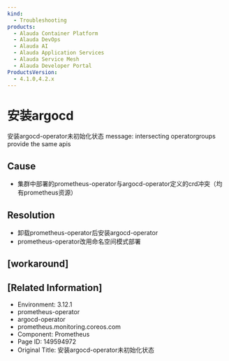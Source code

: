 ```yaml
---
kind:
  - Troubleshooting
products:
  - Alauda Container Platform
  - Alauda DevOps
  - Alauda AI
  - Alauda Application Services
  - Alauda Service Mesh
  - Alauda Developer Portal
ProductsVersion:
  - 4.1.0,4.2.x
---
```

<!-- A type of document that involves encountering a fault, diagnosing it, performing root cause analysis, and providing solutions. -->

# 安装argocd

安装argocd-operator未初始化状态 message: intersecting operatorgroups provide the same apis

## Cause
- 集群中部署的prometheus-operator与argocd-operator定义的crd冲突（均有prometheus资源）

## Resolution
- 卸载prometheus-operator后安装argocd-operator
- prometheus-operator改用命名空间模式部署

## [workaround]

## [Related Information]
- Environment: 3.12.1
- prometheus-operator
- argocd-operator
- prometheus.monitoring.coreos.com
- Component: Prometheus
- Page ID: 149594972
- Original Title: 安装argocd-operator未初始化状态
